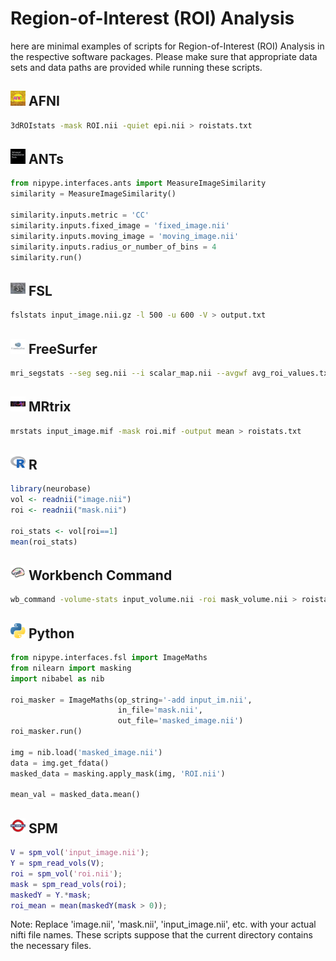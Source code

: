 # Region-of-Interest (ROI) Analysis

here are minimal examples of scripts for Region-of-Interest (ROI) Analysis in the respective software packages. Please make sure that appropriate data sets and data paths are provided while running these scripts.

## <img src="../icons/afni.png" height="24px" /> AFNI

```bash
3dROIstats -mask ROI.nii -quiet epi.nii > roistats.txt
```

## <img src="../icons/ants.png" height="24px" /> ANTs

```python
from nipype.interfaces.ants import MeasureImageSimilarity
similarity = MeasureImageSimilarity()

similarity.inputs.metric = 'CC'
similarity.inputs.fixed_image = 'fixed_image.nii'
similarity.inputs.moving_image = 'moving_image.nii'
similarity.inputs.radius_or_number_of_bins = 4
similarity.run()
```

## <img src="../icons/fsl.png" height="24px" /> FSL

```bash
fslstats input_image.nii.gz -l 500 -u 600 -V > output.txt
```

## <img src="../icons/freesurfer.png" height="24px" /> FreeSurfer

```bash
mri_segstats --seg seg.nii --i scalar_map.nii --avgwf avg_roi_values.txt
```

## <img src="../icons/mrtrix.png" height="24px" /> MRtrix

```bash
mrstats input_image.mif -mask roi.mif -output mean > roistats.txt
```

## <img src="../icons/r.png" height="24px" /> R

```R
library(neurobase)
vol <- readnii("image.nii")
roi <- readnii("mask.nii")

roi_stats <- vol[roi==1]
mean(roi_stats)
```

## <img src="../icons/workbench_command.png" height="24px" /> Workbench Command

```bash
wb_command -volume-stats input_volume.nii -roi mask_volume.nii > roistats.txt
```

## <img src="../icons/python.png" height="24px" /> Python

```python
from nipype.interfaces.fsl import ImageMaths
from nilearn import masking
import nibabel as nib

roi_masker = ImageMaths(op_string='-add input_im.nii',
                        in_file='mask.nii',
                        out_file='masked_image.nii')
roi_masker.run()

img = nib.load('masked_image.nii')
data = img.get_fdata()
masked_data = masking.apply_mask(img, 'ROI.nii')

mean_val = masked_data.mean()
```

## <img src="../icons/spm.png" height="24px" /> SPM

```MATLAB
V = spm_vol('input_image.nii');
Y = spm_read_vols(V);
roi = spm_vol('roi.nii');
mask = spm_read_vols(roi);
maskedY = Y.*mask;
roi_mean = mean(maskedY(mask > 0));
```
Note: Replace 'image.nii', 'mask.nii', 'input_image.nii', etc. with your actual nifti file names. These scripts suppose that the current directory contains the necessary files.